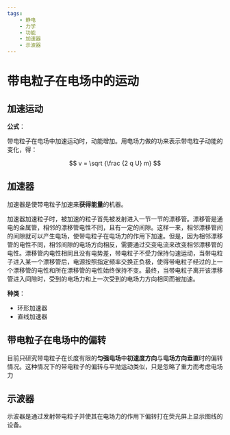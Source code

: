 ```yaml
---
tags:
    - 静电
    - 力学
    - 功能
    - 加速器
    - 示波器
---
```


# 带电粒子在电场中的运动

## 加速运动

**公式**：

带电粒子在电场中加速运动时，动能增加。用电场力做的功来表示带电粒子动能的变化，得：

$$
    v = \sqrt {\frac {2 q U} m}
$$

## 加速器

加速器是使带电粒子加速来**获得能量**的机器。

加速器加速粒子时，被加速的粒子首先被发射进入一节一节的漂移管。漂移管是通电的金属管，相邻的漂移管电性不同，且有一定的间隙。这样一来，相邻漂移管间的间隙就可以产生电场，使带电粒子在电场力的作用下加速。但是，因为相邻漂移管的电性不同，相邻间隙的电场方向相反，需要通过交变电流来改变相邻漂移管的电性。漂移管内电性相同且没有电势差，带电粒子不受力保持匀速运动，当带电粒子进入某一个漂移管后，电源按照指定频率交换正负极，使得带电粒子经过的上一个漂移管的电性和所在漂移管的电性始终保持不变。最终，当带电粒子离开该漂移管进入间隙时，受到的电场力和上一次受到的电场力方向相同而被加速。

**种类**：

- 环形加速器
- 直线加速器

## 带电粒子在电场中的偏转

目前只研究带电粒子在长度有限的**匀强电场**中**初速度方向**与**电场方向垂直**时的偏转情况。这种情况下的带电粒子的偏转与平抛运动类似，只是忽略了重力而考虑电场力

## 示波器

示波器是通过发射带电粒子并使其在电场力的作用下偏转打在荧光屏上显示图线的设备。

